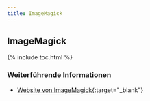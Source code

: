 ```yaml
---
title: ImageMagick
---
```


## ImageMagick

{% include toc.html %}

### Weiterführende Informationen

- [Website von ImageMagick](http://www.imagemagick.org/){:target="_blank"}
